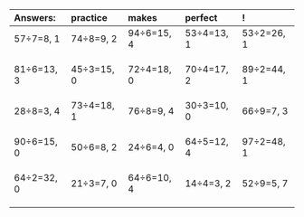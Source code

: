 | Answers: | practice | makes | perfect | ! |
| :--- | :--- | :--- | :--- | :--- |
| 57÷7=8, 1 | 74÷8=9, 2 | 94÷6=15, 4 | 53÷4=13, 1 | 53÷2=26, 1 | 
|   |   |   |   |   | 
|   |   |   |   |   | 
|   |   |   |   |   | 
| 81÷6=13, 3 | 45÷3=15, 0 | 72÷4=18, 0 | 70÷4=17, 2 | 89÷2=44, 1 | 
|   |   |   |   |   | 
|   |   |   |   |   | 
|   |   |   |   |   | 
| 28÷8=3, 4 | 73÷4=18, 1 | 76÷8=9, 4 | 30÷3=10, 0 | 66÷9=7, 3 | 
|   |   |   |   |   | 
|   |   |   |   |   | 
|   |   |   |   |   | 
| 90÷6=15, 0 | 50÷6=8, 2 | 24÷6=4, 0 | 64÷5=12, 4 | 97÷2=48, 1 | 
|   |   |   |   |   | 
|   |   |   |   |   | 
|   |   |   |   |   | 
| 64÷2=32, 0 | 21÷3=7, 0 | 64÷6=10, 4 | 14÷4=3, 2 | 52÷9=5, 7 | 
|   |   |   |   |   | 
|   |   |   |   |   | 
|   |   |   |   |   | 
